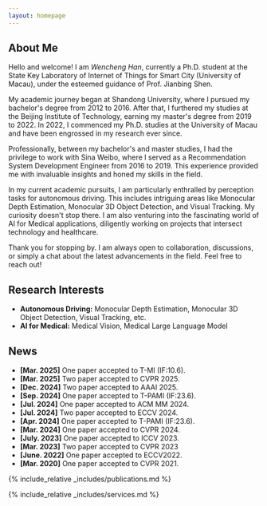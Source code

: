 ```yaml
---
layout: homepage
---
```


## About Me

Hello and welcome! I am *Wencheng Han*, currently a Ph.D. student at the State Key Laboratory of Internet of Things for Smart City (University of Macau), under the esteemed guidance of Prof. Jianbing Shen.

My academic journey began at Shandong University, where I pursued my bachelor's degree from 2012 to 2016. After that, I furthered my studies at the Beijing Institute of Technology, earning my master's degree from 2019 to 2022. In 2022, I commenced my Ph.D. studies at the University of Macau and have been engrossed in my research ever since.

Professionally, between my bachelor's and master studies, I had the privilege to work with Sina Weibo, where I served as a Recommendation System Development Engineer from 2016 to 2019. This experience provided me with invaluable insights and honed my skills in the field.

In my current academic pursuits, I am particularly enthralled by perception tasks for autonomous driving. This includes intriguing areas like Monocular Depth Estimation, Monocular 3D Object Detection, and Visual Tracking. My curiosity doesn't stop there. I am also venturing into the fascinating world of AI for Medical applications, diligently working on projects that intersect technology and healthcare.

Thank you for stopping by. I am always open to collaboration, discussions, or simply a chat about the latest advancements in the field. Feel free to reach out!

## Research Interests

- **Autonomous Driving:** Monocular Depth Estimation, Monocular 3D Object Detection, Visual Tracking, etc.
- **AI for Medical:** Medical Vision, Medical Large Language Model

## News
- **[Mar. 2025]** One paper accepted to T-MI (IF:10.6).
- **[Mar. 2025]** Two paper accepted to CVPR 2025.
- **[Dec. 2024]** Two paper accepted to AAAI 2025.
- **[Sep. 2024]** One paper accepted to T-PAMI (IF:23.6).
- **[Jul. 2024]** One paper accepted to ACM MM 2024.
- **[Jul. 2024]** Two paper accepted to ECCV 2024.
- **[Apr. 2024]** One paper accepted to T-PAMI (IF:23.6).
- **[Mar. 2024]** One paper accepted to CVPR 2024.
- **[July. 2023]** One paper accepted to ICCV 2023.
- **[Mar. 2023]** Two paper accepted to CVPR 2023
- **[June. 2022]** One paper accepted to ECCV2022.
- **[Mar. 2020]** One paper accepted to CVPR 2021.

{% include_relative _includes/publications.md %}

{% include_relative _includes/services.md %}
